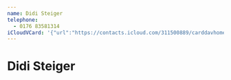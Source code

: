 ```yaml
---
name: Didi Steiger
telephone:
  - 0176 83581314
iCloudVCard: '{"url":"https://contacts.icloud.com/311500889/carddavhome/card/571D646C-E7C6-4017-BE5F-6B9A11395757.vcf","etag":"\"lock5725\"","data":"BEGIN:VCARD\r\nVERSION:3.0\r\nFN:\r\nN:Steiger;Didi;;;\r\nUID:C1ADA28D-F4F8-4EC4-B14D-4870C780E3D3\r\nPRODID:-//Apple Inc.//iOS 17.1//EN\r\nREV:2025-04-03T22:03:36Z\r\nORG:;\r\nTEL:0176 83581314\r\nEND:VCARD"}'
---
```

# Didi Steiger
